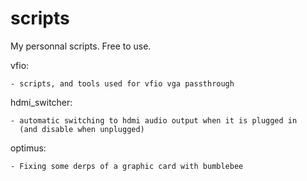 scripts
=======

My personnal scripts. Free to use.

vfio:

    - scripts, and tools used for vfio vga passthrough


hdmi_switcher:

    - automatic switching to hdmi audio output when it is plugged in
      (and disable when unplugged)


optimus:

    - Fixing some derps of a graphic card with bumblebee